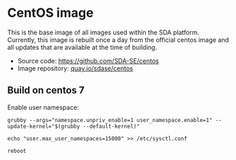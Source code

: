 # CentOS image

This is the base image of all images used within the SDA platform. Currently,
this image is rebuilt once a day from the official centos image and all updates
that are available at the time of building.

* Source code: <https://github.com/SDA-SE/centos>
* Image repository: [quay.io/sdase/centos](
  https://quay.io/repository/sdase/centos?tab=tags)

## Build on centos 7

Enable user namespace:
```
grubby --args="namespace.unpriv_enable=1 user_namespace.enable=1" --update-kernel="$(grubby --default-kernel)"

echo "user.max_user_namespaces=15000" >> /etc/sysctl.conf

reboot
```